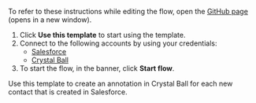 To refer to these instructions while editing the flow, open the [GitHub page](https://github.com/ot4i/app-connect-templates/blob/main/resources/markdown/Create%20an%20annotation%20in%20Crystal%20Ball%20for%20each%20new%20contact%20created%20in%20Salesforce_instructions.md) (opens in a new window).

1. Click **Use this template** to start using the template.
2. Connect to the following accounts by using your credentials:
   - [Salesforce](https://www.ibm.com/docs/en/app-connect/containers_cd?topic=apps-salesforce)
   - [Crystal Ball](https://www.ibm.com/docs/en/app-connect/containers_cd?topic=apps-crystal-ball)
3. To start the flow, in the banner, click **Start flow**.


Use this template to create an annotation in Crystal Ball for each new contact that is created in Salesforce.

